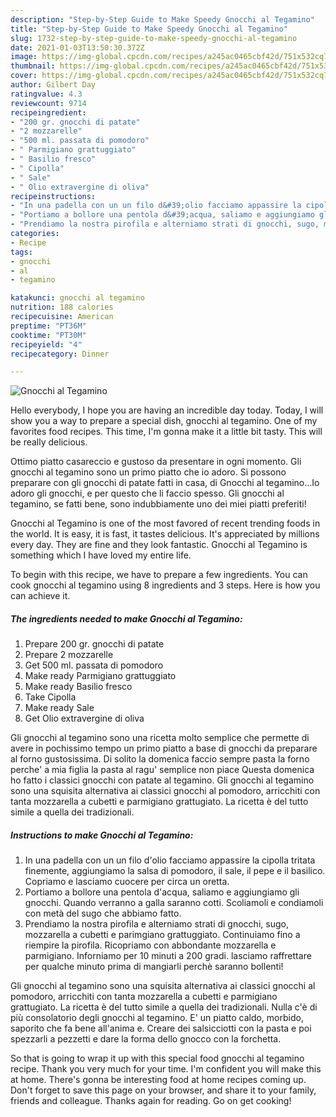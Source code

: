 ```yaml
---
description: "Step-by-Step Guide to Make Speedy Gnocchi al Tegamino"
title: "Step-by-Step Guide to Make Speedy Gnocchi al Tegamino"
slug: 1732-step-by-step-guide-to-make-speedy-gnocchi-al-tegamino
date: 2021-01-03T13:50:30.372Z
image: https://img-global.cpcdn.com/recipes/a245ac0465cbf42d/751x532cq70/gnocchi-al-tegamino-recipe-main-photo.jpg
thumbnail: https://img-global.cpcdn.com/recipes/a245ac0465cbf42d/751x532cq70/gnocchi-al-tegamino-recipe-main-photo.jpg
cover: https://img-global.cpcdn.com/recipes/a245ac0465cbf42d/751x532cq70/gnocchi-al-tegamino-recipe-main-photo.jpg
author: Gilbert Day
ratingvalue: 4.3
reviewcount: 9714
recipeingredient:
- "200 gr. gnocchi di patate"
- "2 mozzarelle"
- "500 ml. passata di pomodoro"
- " Parmigiano grattuggiato"
- " Basilio fresco"
- " Cipolla"
- " Sale"
- " Olio extravergine di oliva"
recipeinstructions:
- "In una padella con un un filo d&#39;olio facciamo appassire la cipolla tritata finemente, aggiungiamo la salsa di pomodoro, il sale, il pepe e il basilico. Copriamo e lasciamo cuocere per circa un oretta."
- "Portiamo a bollore una pentola d&#39;acqua, saliamo e aggiungiamo gli gnocchi. Quando verranno a galla saranno cotti. Scoliamoli e condiamoli con metà del sugo che abbiamo fatto."
- "Prendiamo la nostra pirofila e alterniamo strati di gnocchi, sugo, mozzarella a cubetti e parimgiano grattuggiato. Continuiamo fino a riempire la pirofila. Ricopriamo con abbondante mozzarella e parmigiano. Inforniamo per 10 minuti a 200 gradi. lasciamo raffrettare per qualche minuto prima di mangiarli perchè saranno bollenti!"
categories:
- Recipe
tags:
- gnocchi
- al
- tegamino

katakunci: gnocchi al tegamino 
nutrition: 188 calories
recipecuisine: American
preptime: "PT36M"
cooktime: "PT30M"
recipeyield: "4"
recipecategory: Dinner

---
```



![Gnocchi al Tegamino](https://img-global.cpcdn.com/recipes/a245ac0465cbf42d/751x532cq70/gnocchi-al-tegamino-recipe-main-photo.jpg)

Hello everybody, I hope you are having an incredible day today. Today, I will show you a way to prepare a special dish, gnocchi al tegamino. One of my favorites food recipes. This time, I'm gonna make it a little bit tasty. This will be really delicious.

Ottimo piatto casareccio e gustoso da presentare in ogni momento. Gli gnocchi al tegamino sono un primo piatto che io adoro. Si possono preparare con gli gnocchi di patate fatti in casa, di Gnocchi al tegamino…Io adoro gli gnocchi, e per questo che li faccio spesso. Gli gnocchi al tegamino, se fatti bene, sono indubbiamente uno dei miei piatti preferiti!

Gnocchi al Tegamino is one of the most favored of recent trending foods in the world. It is easy, it is fast, it tastes delicious. It's appreciated by millions every day. They are fine and they look fantastic. Gnocchi al Tegamino is something which I have loved my entire life.


To begin with this recipe, we have to prepare a few ingredients. You can cook gnocchi al tegamino using 8 ingredients and 3 steps. Here is how you can achieve it.

<!--inarticleads1-->

##### The ingredients needed to make Gnocchi al Tegamino:

1. Prepare 200 gr. gnocchi di patate
1. Prepare 2 mozzarelle
1. Get 500 ml. passata di pomodoro
1. Make ready  Parmigiano grattuggiato
1. Make ready  Basilio fresco
1. Take  Cipolla
1. Make ready  Sale
1. Get  Olio extravergine di oliva


Gli gnocchi al tegamino sono una ricetta molto semplice che permette di avere in pochissimo tempo un primo piatto a base di gnocchi da preparare al forno gustosissima. Di solito la domenica faccio sempre pasta la forno perche&#39; a mia figlia la pasta al ragu&#39; semplice non piace Questa domenica ho fatto i classici gnocchi con patate al tegamino. Gli gnocchi al tegamino sono una squisita alternativa ai classici gnocchi al pomodoro, arricchiti con tanta mozzarella a cubetti e parmigiano grattugiato. La ricetta è del tutto simile a quella dei tradizionali. 

<!--inarticleads2-->

##### Instructions to make Gnocchi al Tegamino:

1. In una padella con un un filo d&#39;olio facciamo appassire la cipolla tritata finemente, aggiungiamo la salsa di pomodoro, il sale, il pepe e il basilico. Copriamo e lasciamo cuocere per circa un oretta.
1. Portiamo a bollore una pentola d&#39;acqua, saliamo e aggiungiamo gli gnocchi. Quando verranno a galla saranno cotti. Scoliamoli e condiamoli con metà del sugo che abbiamo fatto.
1. Prendiamo la nostra pirofila e alterniamo strati di gnocchi, sugo, mozzarella a cubetti e parimgiano grattuggiato. Continuiamo fino a riempire la pirofila. Ricopriamo con abbondante mozzarella e parmigiano. Inforniamo per 10 minuti a 200 gradi. lasciamo raffrettare per qualche minuto prima di mangiarli perchè saranno bollenti!


Gli gnocchi al tegamino sono una squisita alternativa ai classici gnocchi al pomodoro, arricchiti con tanta mozzarella a cubetti e parmigiano grattugiato. La ricetta è del tutto simile a quella dei tradizionali. Nulla c&#39;è di più consolatorio degli gnocchi al tegamino. E&#39; un piatto caldo, morbido, saporito che fa bene all&#39;anima e. Creare dei salsicciotti con la pasta e poi spezzarli a pezzetti e dare la forma dello gnocco con la forchetta. 

So that is going to wrap it up with this special food gnocchi al tegamino recipe. Thank you very much for your time. I'm confident you will make this at home. There's gonna be interesting food at home recipes coming up. Don't forget to save this page on your browser, and share it to your family, friends and colleague. Thanks again for reading. Go on get cooking!
